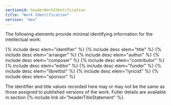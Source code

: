 ```yaml
---
sectionid: headerWorkIdentification
title: "Work Identification"
version: "dev"
---
```


The following elements provide minimal identifying information for the intellectual work:

{% include desc elem="identifier" %}
{% include desc elem="title" %}
{% include desc elem="arranger" %}
{% include desc elem="author" %}
{% include desc elem="composer" %}
{% include desc elem="contributor" %}
{% include desc elem="editor" %}
{% include desc elem="funder" %}
{% include desc elem="librettist" %}
{% include desc elem="lyricist" %}
{% include desc elem="sponsor" %}

The identifier and title values recorded here may or may not be the same as those assigned to published versions of the work. Fuller details are available in section {% include link id="headerTitleStatement" %}.
